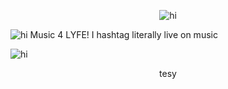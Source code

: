 <p align="center"> <img src="https://cdn.discordapp.com/attachments/1249282295094054984/1426829843236130948/Tumblr_l_669176792388631.gif?ex=68eca657&is=68eb54d7&hm=cddccb174fa63a4b00197de3cbfa7b3c8255e3ff0ed21ed6aa73fc2d350f554b&" alt="hi" />

<p align="left"> <img src="https://cdn.discordapp.com/attachments/1249282295094054984/1426829989789175940/Tumblr_l_669258079203131.gif?ex=68eca67a&is=68eb54fa&hm=68099b8f77bda3224058615a9e8e056bdba052fc10ca56a542eb802952478cda&" alt="hi" /> Music 4 LYFE! I hashtag literally live on music

<p align="left"> <img src="https://cdn.discordapp.com/attachments/1249282295094054984/1426829900630855780/Tumblr_l_669189890977063.gif?ex=68eca665&is=68eb54e5&hm=878be407c7961e521931578cf9a206cbb2c11b82a1f25912a99e2afd995b28da&" alt="hi" /> 

<p align="center"> tesy
